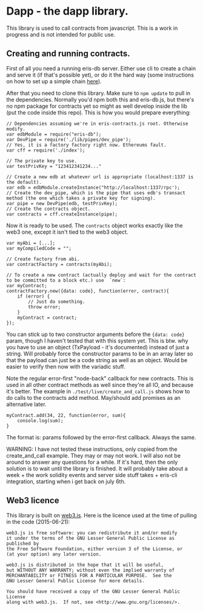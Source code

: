 # Dapp - the dapp library.

This library is used to call contracts from javascript. This is a work in progress and is not intended for public use.

## Creating and running contracts.

First of all you need a running eris-db server. Either use cli to create a chain and serve it (if that's possible yet), or do it the hard way (some instructions on how to set up a simple chain [here](https://github.com/eris-ltd/eris-db.js/tree/master/templates/example_database)).

After that you need to clone this library. Make sure to `npm update` to pull in the dependencies. Normally you'd npm both this and eris-db.js, but there's no npm package for contracts yet so might as well develop inside the lib (put the code inside this repo). This is how you would prepare everything:

```
// Dependencies assuming we're in eris-contracts.js root. Otherwise modify.
var edbModule = require("eris-db");
var DevPipe = require('./lib/pipes/dev_pipe');
// Yes, it is a factory factory right now. Ethereums fault.
var cff = require('./index');

// The private key to use.
var testPrivKey = "123412341234..."

// Create a new edb at whatever url is appropriate (localhost:1337 is the default).
var edb = edbModule.createInstance("http://localhost:1337/rpc');
// Create the dev_pipe, which is the pipe that uses edb's transact method (the one which takes a private key for signing).
var pipe = new DevPipe(edb, testPrivKey);
// Create the contracts object.
var contracts = cff.createInstance(pipe);
```

Now it is ready to be used. The `contracts` object works exactly like the web3 one, except it isn't tied to the web3 object.
 
```
var myAbi = [...];
var myCompiledCode = "";

// Create factory from abi.
var contractFactory = contracts(myAbi);

// To create a new contract (actually deploy and wait for the contract to be committed to a block etc.) use  `new`:
var myContract;
contractFactory.new({data: code}, function(error, contract){
    if (error) {
        // Just do something.
        throw error;
    }
    myContract = contract;
});
```

You can stick up to two constructor arguments before the `{data: code}` param, though I haven't tested that with this system yet. This is btw. why you have to use an object (TxPayload - it's documented) instead of just a string. Will probably force the constructor params to be in an array later so that the payload can just be a code string as well as an object. Would be easier to verify then now with the variadic stuff.

Note the regular error-first "node-back" callback for new contracts. This is used in all other contract methods as well since they're all IO, and because it's better. The example in `./test/live/create_and_call.js` shows how to do calls to the contracts add method. May/should add promises as an alternative later.

```
myContract.add(34, 22, function(error, sum){
    console.log(sum);
}
```

The format is: params followed by the error-first callback. Always the same.


WARNING: I have not tested these instructions, only copied from the create_and_call example. They may or may not work. I will also not be around to answer any questions for a while. If it's hard, then the only solution is to wait until the library is finished. It will probably take about a week + the work solidity events and server side stuff takes + eris-cli integration, starting when i get back on july 6th.

## Web3 licence

This library is built on [web3.js](https://github.com/ethereum/web3.js). Here is the licence used at the time of pulling in the code (2015-06-21):

```
web3.js is free software: you can redistribute it and/or modify
it under the terms of the GNU Lesser General Public License as published by
the Free Software Foundation, either version 3 of the License, or
(at your option) any later version.

web3.js is distributed in the hope that it will be useful,
but WITHOUT ANY WARRANTY; without even the implied warranty of
MERCHANTABILITY or FITNESS FOR A PARTICULAR PURPOSE.  See the
GNU Lesser General Public License for more details.

You should have received a copy of the GNU Lesser General Public License
along with web3.js.  If not, see <http://www.gnu.org/licenses/>.
```